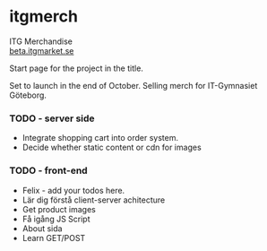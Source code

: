 # itgmerch
ITG Merchandise  
[beta.itgmarket.se](http://beta.itgmarket.se)

Start page for the project in the title.

Set to launch in the end of October.
Selling merch for IT-Gymnasiet Göteborg.

### TODO - server side
+ Integrate shopping cart into order system.
+ Decide whether static content or cdn for images

### TODO - front-end
+ Felix - add your todos here.
+ Lär dig förstå client-server achitecture
+ Get product images
+ Få igång JS Script
+ About sida
+ Learn GET/POST
